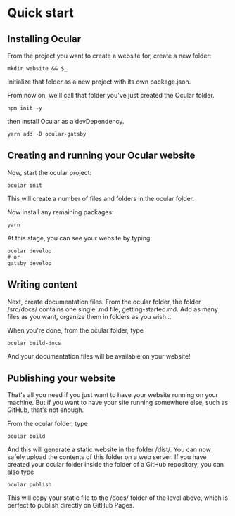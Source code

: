 # Quick start
## Installing Ocular
From the project you want to create a website for, create a new folder:

```
mkdir website && $_
```

Initialize that folder as a new project with its own package.json.

From now on, we'll call that folder you've just created the Ocular folder.

```
npm init -y
```

then install Ocular as a devDependency.

```
yarn add -D ocular-gatsby
```

## Creating and running your Ocular website

Now, start the ocular project:

```
ocular init
```

This will create a number of files and folders in the ocular folder.


Now install any remaining packages:
```
yarn
```

At this stage, you can see your website by typing:

```
ocular develop
# or
gatsby develop
```

## Writing content

Next, create documentation files. From the ocular folder, the folder /src/docs/ contains one single .md file, getting-started.md. Add as many files as you want, organize them in folders as you wish...

When you're done, from the ocular folder, type

```
ocular build-docs
```

And your documentation files will be available on your website!

## Publishing your website

That's all you need if you just want to have your website running on your machine. But if you want to have your site running somewhere else, such as GitHub, that's not enough.

From the ocular folder, type

```
ocular build
```

And this will generate a static website in the folder /dist/. You can now safely upload the contents of this folder on a web server. If you have created your ocular folder inside the folder of a GitHub repository, you can also type

```
ocular publish
```

This will copy your static file to the /docs/ folder of the level above, which is perfect to publish directly on GitHub Pages.
